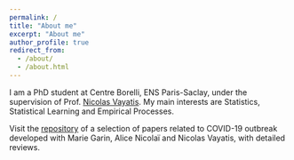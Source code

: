 ```yaml
---
permalink: /
title: "About me"
excerpt: "About me"
author_profile: true
redirect_from: 
  - /about/
  - /about.html
---
```


I am a PhD student at Centre Borelli, ENS Paris-Saclay, under the supervision of Prof. [Nicolas Vayatis](http://nvayatis.perso.math.cnrs.fr). My main interests are Statistics, Statistical Learning and Empirical Processes. 


Visit the [repository](https://github.com/MyrtoLimnios/covid19-biblio) of a selection of papers related to COVID-19 outbreak developed with Marie Garin, Alice Nicolaï and Nicolas Vayatis, with detailed reviews.
